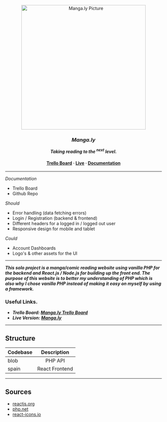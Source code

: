<p align="center">
  <img src="https://53b26f6d-a-62cb3a1a-s-sites.googlegroups.com/site/mangaanimestars/home/74ebd10e8f058da8f2fb7cb846436d51.jpg" alt="Manga.ly Picture" width="400px"/>
</p>
<h3 align="center"><i><strong>Manga.ly</strong></i></h3>
<p align="center">
  <i>
    <strong>Taking reading to the <sup>next</sup> level.</strong>
  </i>
</p>

<h4 align="center">  
  <a href="#">Trello Board</a>
  <strong> · </strong>
  <a href="#">Live</a>
  <strong> · </strong>
  <a href="#">Documentation</a>
</h4>

---

_Documentation_
* Trello Board
* Github Repo

_Should_
* Error handling (data fetching errors)
* Login / Registration (backend & frontend)
* Different headers for a logged in / logged out user
* Responsive design for mobile and tablet

_Could_
* Account Dashboards
* Logo's & other assets for the UI

---

___This solo project is a manga/comic reading website using vanilla PHP for the backend and React.js / Node.js for building up the front end. The purpose of this website is to better my understanding of PHP which is also why I chose vanilla PHP instead of making it easy on myself by using a framework.___

### Useful Links.
* *__Trello Board: [Manga.ly Trello Board]__*
* *__Live Version: [Manga.ly]__*

---
## Structure
| Codebase | Description    |
| :------- | :---------:    |
| blob     | PHP API        |
| spain    | React Frontend |

---

## Sources
* [reactjs.org]
* [php.net]
* [react-icons.io]

[reactjs.org]: https://reactjs.org/
[php.net]: https://www.php.net/
[react-icons.io]: https://react-icons.github.io/react-icons/
[Manga.ly Trello Board]: https://trello.com/b/XGvKyDTd/mangaly
[Manga.ly]: http://30472.hosts1.ma-cloud.nl/mangaly/